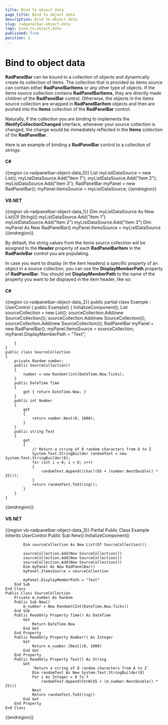 ```yaml
---
title: Bind to object data
page_title: Bind to object data
description: Bind to object data
slug: radpanelbar-object-data
tags: bind,to,object,data
published: True
position: 1
---
```


# Bind to object data

__RadPanelBar__ can be bound to a collection of objects and dynamically create its collection of items. The collection that is provided as items source can contain either __RadPanelBarItems__ or any other type of objects. If the items source collection contains __RadPanelBarItems__, they are directly made children of the __RadPanelBar__ control. Otherwise, the objects in the items source collection are wrapped in __RadPanelBarItem__ objects and then are pushed into the __Items__ collection of the __RadPanelBar__ control.

Naturally, if the collection you are binding to implements the __INotifyCollectionChanged__ interface, whenever your source collection is changed, the change would be immediately reflected in the __Items__ collection of the __RadPanelBar__.

Here is an example of binding a __RadPanelBar__ control to a collection of strings:

#### __C#__
{{region cs-radpanelbar-object-data_0}}
	List<string> myListDataSource = new List<string>();
	myListDataSource.Add("Item 1");
	myListDataSource.Add("Item 2");
	myListDataSource.Add("Item 3");
	RadPanelBar myPanel = new RadPanelBar();
	myPanel.ItemsSource = myListDataSource;
{{endregion}}

#### __VB.NET__
{{region vb-radpanelbar-object-data_1}}
	Dim myListDataSource As New List(Of String)()
	myListDataSource.Add("Item 1")
	myListDataSource.Add("Item 2")
	myListDataSource.Add("Item 3")
	Dim myPanel As New RadPanelBar()
	myPanel.ItemsSource = myListDataSource
{{endregion}}

By default, the string values from the items source collection will be assigned to the __Header__ property of each __RadPanelBarItem__ in the __RadPanleBar__ control you are populating.

In case you want to display (in the item headers) a specific property of an object in a source collection, you can use the __DisplayMemberPath__ property of __RadPanelBar__. You should set __DisplayMemberPath__ to the name of the property you want to be displayed in the item header, like so:

#### __C#__
{{region cs-radpanelbar-object-data_2}}
	public partial class Example : UserControl
	{
	    public Example()
	    {
	        InitializeComponent();
	        List<SourceCollection> sourceCollection = new List<SourceCollection>();
	        sourceCollection.Add(new SourceCollection());
	        sourceCollection.Add(new SourceCollection());
	        sourceCollection.Add(new SourceCollection());
	        RadPanelBar myPanel = new RadPanelBar();
	        myPanel.ItemsSource = sourceCollection;
	        myPanel.DisplayMemberPath = "Text";
	
	    }
	}
	public class SourceCollection
	{
	    private Random number;
	    public SourceCollection()
	    {
	        number = new Random((int)DateTime.Now.Ticks);
	    }
	    public DateTime Time
	    {
	        get { return DateTime.Now; }
	    }
	    public int Number
	    {
	        get
	        {
	            return number.Next(0, 1000);
	        }
	    }
	    public string Text
	    {
	        get
	        {
	            // Return a string of 8 random characters from A to Z
	            System.Text.StringBuilder randomText = new System.Text.StringBuilder(8);
	            for (int i = 0; i < 8; i++)
	            {
	                randomText.Append((char)(65 + (number.NextDouble() * 25)));
	            }
	            return randomText.ToString();
	        }
	    }
	}
{{endregion}}

#### __VB.NET__
{{region vb-radpanelbar-object-data_3}}
	Partial Public Class Example
	    Inherits UserControl
	    Public Sub New()
	        InitializeComponent()
	
	        Dim sourceCollection As New List(Of SourceCollection)()
	
	        sourceCollection.Add(New SourceCollection())
	        sourceCollection.Add(New SourceCollection())
	        sourceCollection.Add(New SourceCollection())
	        Dim myPanel As New RadPanelBar()
	        myPanel.ItemsSource = sourceCollection
	
	        myPanel.DisplayMemberPath = "Text"
	    End Sub
	End Class
	Public Class SourceCollection
	    Private m_number As Random
	    Public Sub New()
	        m_number = New Random(CInt(DateTime.Now.Ticks))
	    End Sub
	    Public ReadOnly Property Time() As DateTime
	        Get
	            Return DateTime.Now
	        End Get
	    End Property
	    Public ReadOnly Property Number() As Integer
	        Get
	            Return m_number.[Next](0, 1000)
	        End Get
	    End Property
	    Public ReadOnly Property Text() As String
	        Get
	            'Return a string of 8 random characters from A to Z'
	            Dim randomText As New System.Text.StringBuilder(8)
	            For i As Integer = 0 To 7
	                randomText.Append(ChrW(65 + (m_number.NextDouble() * 25)))
	            Next
	            Return randomText.ToString()
	        End Get
	    End Property
	End Class
{{endregion}}